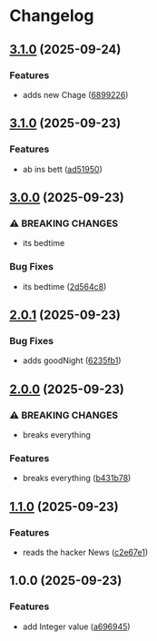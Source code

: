 # Changelog

## [3.1.0](https://github.com/heenning/release_please/compare/v3.0.0...v3.1.0) (2025-09-24)


### Features

* adds new Chage ([6899226](https://github.com/heenning/release_please/commit/6899226c4208d23f13ed7d45dd2af7691475ad2e))

## [3.1.0](https://github.com/heenning/release_please/compare/v3.0.0...v3.1.0) (2025-09-23)


### Features

* ab ins bett ([ad51950](https://github.com/heenning/release_please/commit/ad519501f9e7bd23feae024f80f14657780a4f86))

## [3.0.0](https://github.com/heenning/release_please/compare/v2.0.1...v3.0.0) (2025-09-23)


### ⚠ BREAKING CHANGES

* its bedtime

### Bug Fixes

* its bedtime ([2d564c8](https://github.com/heenning/release_please/commit/2d564c85cef153f4970acfd1a87938f422615c27))

## [2.0.1](https://github.com/heenning/release_please/compare/v2.0.0...v2.0.1) (2025-09-23)


### Bug Fixes

* adds goodNight ([6235fb1](https://github.com/heenning/release_please/commit/6235fb1d7ad406ac6b677fe290b3bbcbafb8af08))

## [2.0.0](https://github.com/heenning/release_please/compare/v1.1.0...v2.0.0) (2025-09-23)


### ⚠ BREAKING CHANGES

* breaks everything

### Features

* breaks everything ([b431b78](https://github.com/heenning/release_please/commit/b431b78d8f728a6104ed310569543b7ce6a873fe))

## [1.1.0](https://github.com/heenning/release_please/compare/v1.0.0...v1.1.0) (2025-09-23)


### Features

* reads the hacker News ([c2e67e1](https://github.com/heenning/release_please/commit/c2e67e14ff608efa0030a53141be533dec297eda))

## 1.0.0 (2025-09-23)


### Features

* add Integer value ([a696945](https://github.com/heenning/release_please/commit/a6969451482b7927c9f1307d62e5d50e7c820000))
